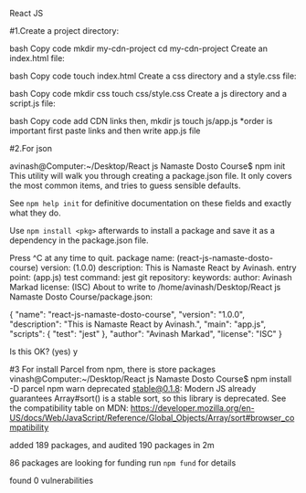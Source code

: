 React JS


#1.Create a project directory:

bash
Copy code
mkdir my-cdn-project
cd my-cdn-project
Create an index.html file:

bash
Copy code
touch index.html
Create a css directory and a style.css file:

bash
Copy code
mkdir css
touch css/style.css
Create a js directory and a script.js file:

bash
Copy code
add CDN links
then,
mkdir js
touch js/app.js
*order is important first paste links and then write app.js file


#2.For json

avinash@Computer:~/Desktop/React js Namaste Dosto Course$ npm init
This utility will walk you through creating a package.json file.
It only covers the most common items, and tries to guess sensible defaults.

See `npm help init` for definitive documentation on these fields
and exactly what they do.

Use `npm install <pkg>` afterwards to install a package and
save it as a dependency in the package.json file.

Press ^C at any time to quit.
package name: (react-js-namaste-dosto-course) 
version: (1.0.0) 
description: This is Namaste React by Avinash.
entry point: (app.js) 
test command: jest
git repository: 
keywords: 
author: Avinash Markad
license: (ISC) 
About to write to /home/avinash/Desktop/React js Namaste Dosto Course/package.json:

{
  "name": "react-js-namaste-dosto-course",
  "version": "1.0.0",
  "description": "This is Namaste React by Avinash.",
  "main": "app.js",
  "scripts": {
    "test": "jest"
  },
  "author": "Avinash Markad",
  "license": "ISC"
}

Is this OK? (yes) y


#3 For install Parcel from npm, there is store packages
vinash@Computer:~/Desktop/React js Namaste Dosto Course$ npm install -D parcel
npm warn deprecated stable@0.1.8: Modern JS already guarantees Array#sort() is a stable sort, so this library is deprecated. See the compatibility table on MDN: https://developer.mozilla.org/en-US/docs/Web/JavaScript/Reference/Global_Objects/Array/sort#browser_compatibility

added 189 packages, and audited 190 packages in 2m

86 packages are looking for funding
  run `npm fund` for details

found 0 vulnerabilities